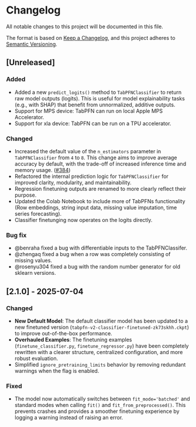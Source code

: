 # Changelog

All notable changes to this project will be documented in this file.

The format is based on [Keep a Changelog](https://keepachangelog.com/en/1.0.0/),
and this project adheres to [Semantic Versioning](https://semver.org/spec/v2.0.0.html).

## [Unreleased]

### Added
- Added a new `predict_logits()` method to `TabPFNClassifier` to return raw model outputs (logits). This is useful for model explainability tasks (e.g., with SHAP) that benefit from unnormalized, additive outputs.
- Support for MPS device: TabPFN can run on local Apple MPS Accelerator.
- Support for xla device: TabPFN can be run on a TPU accelerator. 

### Changed
- Increased the default value of the `n_estimators` parameter in `TabPFNClassifier` from `4` to `8`. This change aims to improve average accuracy by default, with the trade-off of increased inference time and memory usage. ([#384](https://github.com/PriorLabs/TabPFN/pull/384))
- Refactored the internal prediction logic for `TabPFNClassifier` for improved clarity, modularity, and maintainability.
- Regression finetuning outputs are renamed to more clearly reflect their purpose.
- Updated the Colab Notebook to include more of TabPFNs functionality (Row embeddings, string input data, missing value imputation, time series forecasting).
- Classifier finetunging now operates on the logits directly.

### Bug fix
- @benraha fixed a bug with differentiable inputs to the TabPFNClassifer.
- @zhengaq fixed a bug when a row was completely consisting of missing values.
- @rosenyu304 fixed a bug with the random number generator for old sklearn versions.

## [2.1.0] - 2025-07-04

### Changed
- **New Default Model**: The default classifier model has been updated to a new finetuned version (`tabpfn-v2-classifier-finetuned-zk73skhh.ckpt`) to improve out-of-the-box performance.
- **Overhauled Examples**: The finetuning examples (`finetune_classifier.py`, `finetune_regressor.py`) have been completely rewritten with a clearer structure, centralized configuration, and more robust evaluation.
- Simplified `ignore_pretraining_limits` behavior by removing redundant warnings when the flag is enabled.

### Fixed
- The model now automatically switches between `fit_mode='batched'` and standard modes when calling `fit()` and `fit_from_preprocessed()`. This prevents crashes and provides a smoother finetuning experience by logging a warning instead of raising an error.
